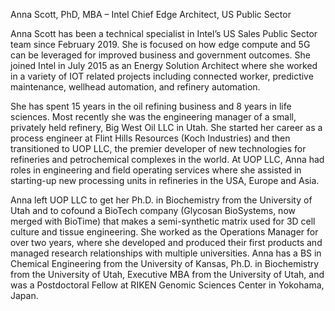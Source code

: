 Anna Scott, PhD, MBA – Intel Chief Edge Architect, US Public Sector

Anna Scott has been a technical specialist in Intel’s US Sales Public Sector team since February 2019. She is focused on how edge compute and 5G can be leveraged for improved business and government outcomes. She joined Intel in July 2015 as an Energy Solution Architect where she worked in a variety of IOT related projects including connected worker, predictive maintenance, wellhead automation, and refinery automation.

She has spent 15 years in the oil refining business and 8 years in life sciences.  Most recently she was the engineering manager of a small, privately held refinery, Big West Oil LLC in Utah.  She started her career as a process engineer at Flint Hills Resources (Koch Industries) and then transitioned to UOP LLC, the premier developer of new technologies for refineries and petrochemical complexes in the world.  At UOP LLC, Anna had roles in engineering and field operating services where she assisted in starting-up new processing units in refineries in the USA, Europe and Asia.

Anna left UOP LLC to get her Ph.D. in Biochemistry from the University of Utah and to cofound a BioTech company (Glycosan BioSystems, now merged with BioTime) that makes a semi-synthetic matrix used for 3D cell culture and tissue engineering.  She worked as the Operations Manager for over two years, where she developed and produced their first products and managed research relationships with multiple universities.  Anna has a BS in Chemical Engineering from the University of Kansas, Ph.D. in Biochemistry from the University of Utah, Executive MBA from the University of Utah, and was a Postdoctoral Fellow at RIKEN Genomic Sciences Center in Yokohama, Japan.
